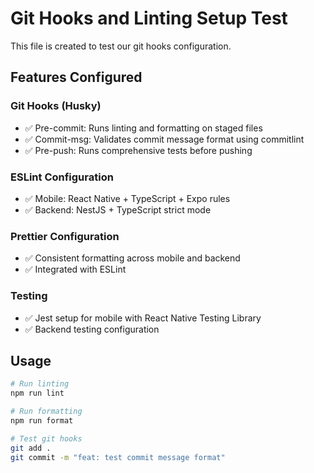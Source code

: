 # Git Hooks and Linting Setup Test

This file is created to test our git hooks configuration.

## Features Configured

### Git Hooks (Husky)

- ✅ Pre-commit: Runs linting and formatting on staged files
- ✅ Commit-msg: Validates commit message format using commitlint
- ✅ Pre-push: Runs comprehensive tests before pushing

### ESLint Configuration

- ✅ Mobile: React Native + TypeScript + Expo rules
- ✅ Backend: NestJS + TypeScript strict mode

### Prettier Configuration

- ✅ Consistent formatting across mobile and backend
- ✅ Integrated with ESLint

### Testing

- ✅ Jest setup for mobile with React Native Testing Library
- ✅ Backend testing configuration

## Usage

```bash
# Run linting
npm run lint

# Run formatting
npm run format

# Test git hooks
git add .
git commit -m "feat: test commit message format"
```
